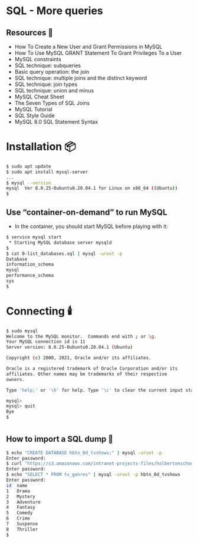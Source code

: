 # SQL - More queries
## Resources :memo:
* How To Create a New User and Grant Permissions in MySQL
* How To Use MySQL GRANT Statement To Grant Privileges To a User
* MySQL constraints
* SQL technique: subqueries
* Basic query operation: the join
* SQL technique: multiple joins and the distinct keyword
* SQL technique: join types
* SQL technique: union and minus
* MySQL Cheat Sheet
* The Seven Types of SQL Joins
* MySQL Tutorial
* SQL Style Guide
* MySQL 8.0 SQL Statement Syntax
# Installation :package:
```bash
$ sudo apt update
$ sudo apt install mysql-server
...
$ mysql --version
mysql  Ver 8.0.25-0ubuntu0.20.04.1 for Linux on x86_64 ((Ubuntu))
$
```
## Use “container-on-demand” to run MySQL
* In the container, you should start MySQL before playing with it:
```bash
$ service mysql start
 * Starting MySQL database server mysqld
$
$ cat 0-list_databases.sql | mysql -uroot -p
Database
information_schema
mysql
performance_schema
sys
$
```
# Connecting :candle:
```bash
$ sudo mysql
Welcome to the MySQL monitor.  Commands end with ; or \g.
Your MySQL connection id is 11
Server version: 8.0.25-0ubuntu0.20.04.1 (Ubuntu)

Copyright (c) 2000, 2021, Oracle and/or its affiliates.

Oracle is a registered trademark of Oracle Corporation and/or its
affiliates. Other names may be trademarks of their respective
owners.

Type 'help;' or '\h' for help. Type '\c' to clear the current input statement.

mysql>
mysql> quit
Bye
$
```
#
## How to import a SQL dump :memo:
```bash
$ echo "CREATE DATABASE hbtn_0d_tvshows;" | mysql -uroot -p
Enter password: 
$ curl "https://s3.amazonaws.com/intranet-projects-files/holbertonschool-higher-level_programming+/274/hbtn_0d_tvshows.sql" -s | mysql -uroot -p hbtn_0d_tvshows
Enter password: 
$ echo "SELECT * FROM tv_genres" | mysql -uroot -p hbtn_0d_tvshows
Enter password: 
id  name
1   Drama
2   Mystery
3   Adventure
4   Fantasy
5   Comedy
6   Crime
7   Suspense
8   Thriller
$
```
